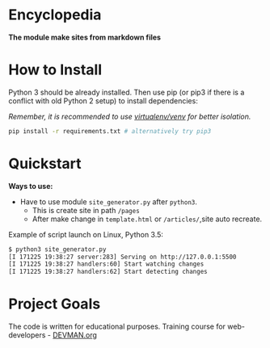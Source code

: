# Encyclopedia

**The module make sites from markdown files**

# How to Install

Python 3 should be already installed. Then use pip (or pip3 if there is a conflict with old Python 2 setup) to install dependencies:

*Remember, it is recommended to use [virtualenv/venv](https://devman.org/encyclopedia/pip/pip_virtualenv/) for better isolation.*

```bash
pip install -r requirements.txt # alternatively try pip3
```

# Quickstart
**Ways to use:**
- Have to use  module `site_generator.py` after `python3`.
  - This is create site in path `/pages`
  - After make change in `template.html` or `/articles/`,site auto recreate.


Example of script launch on Linux, Python 3.5:


```bash
$ python3 site_generator.py
[I 171225 19:38:27 server:283] Serving on http://127.0.0.1:5500
[I 171225 19:38:27 handlers:60] Start watching changes
[I 171225 19:38:27 handlers:62] Start detecting changes

```

# Project Goals

The code is written for educational purposes. Training course for web-developers - [DEVMAN.org](https://devman.org)
